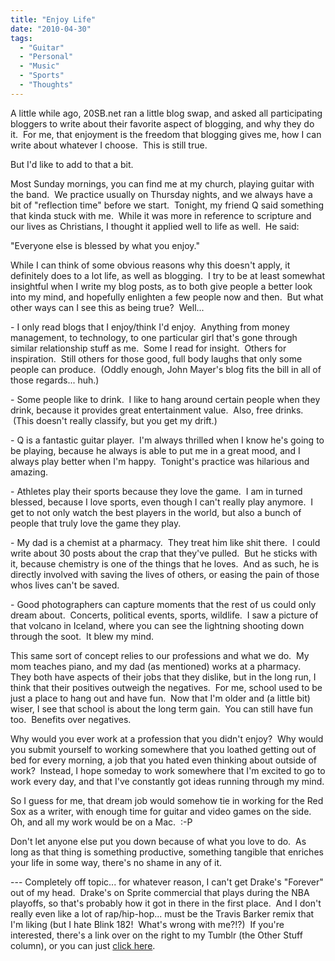 ```yaml
---
title: "Enjoy Life"
date: "2010-04-30"
tags:
  - "Guitar"
  - "Personal"
  - "Music"
  - "Sports"
  - "Thoughts"
---
```


A little while ago, 20SB.net ran a little blog swap, and asked all participating bloggers to write about their favorite aspect of blogging, and why they do it.  For me, that enjoyment is the freedom that blogging gives me, how I can write about whatever I choose.  This is still true.

But I'd like to add to that a bit.

Most Sunday mornings, you can find me at my church, playing guitar with the band.  We practice usually on Thursday nights, and we always have a bit of "reflection time" before we start.  Tonight, my friend Q said something that kinda stuck with me.  While it was more in reference to scripture and our lives as Christians, I thought it applied well to life as well.  He said:

"Everyone else is blessed by what you enjoy."

While I can think of some obvious reasons why this doesn't apply, it definitely does to a lot life, as well as blogging.  I try to be at least somewhat insightful when I write my blog posts, as to both give people a better look into my mind, and hopefully enlighten a few people now and then.  But what other ways can I see this as being true?  Well...

\- I only read blogs that I enjoy/think I'd enjoy.  Anything from money management, to technology, to one particular girl that's gone through similar relationship stuff as me.  Some I read for insight.  Others for inspiration.  Still others for those good, full body laughs that only some people can produce.  (Oddly enough, John Mayer's blog fits the bill in all of those regards... huh.)

\- Some people like to drink.  I like to hang around certain people when they drink, because it provides great entertainment value.  Also, free drinks.  (This doesn't really classify, but you get my drift.)

\- Q is a fantastic guitar player.  I'm always thrilled when I know he's going to be playing, because he always is able to put me in a great mood, and I always play better when I'm happy.  Tonight's practice was hilarious and amazing.

\- Athletes play their sports because they love the game.  I am in turned blessed, because I love sports, even though I can't really play anymore.  I get to not only watch the best players in the world, but also a bunch of people that truly love the game they play.

\- My dad is a chemist at a pharmacy.  They treat him like shit there.  I could write about 30 posts about the crap that they've pulled.  But he sticks with it, because chemistry is one of the things that he loves.  And as such, he is directly involved with saving the lives of others, or easing the pain of those whos lives can't be saved.

\- Good photographers can capture moments that the rest of us could only dream about.  Concerts, political events, sports, wildlife.  I saw a picture of that volcano in Iceland, where you can see the lightning shooting down through the soot.  It blew my mind.

This same sort of concept relies to our professions and what we do.  My mom teaches piano, and my dad (as mentioned) works at a pharmacy.  They both have aspects of their jobs that they dislike, but in the long run, I think that their positives outweigh the negatives.  For me, school used to be just a place to hang out and have fun.  Now that I'm older and (a little bit) wiser, I see that school is about the long term gain.  You can still have fun too.  Benefits over negatives.

Why would you ever work at a profession that you didn't enjoy?  Why would you submit yourself to working somewhere that you loathed getting out of bed for every morning, a job that you hated even thinking about outside of work?  Instead, I hope someday to work somewhere that I'm excited to go to work every day, and that I've constantly got ideas running through my mind.

So I guess for me, that dream job would somehow tie in working for the Red Sox as a writer, with enough time for guitar and video games on the side.  Oh, and all my work would be on a Mac.  :-P

Don't let anyone else put you down because of what you love to do.  As long as that thing is something productive, something tangible that enriches your life in some way, there's no shame in any of it.

\--- Completely off topic... for whatever reason, I can't get Drake's "Forever" out of my head.  Drake's on Sprite commercial that plays during the NBA playoffs, so that's probably how it got in there in the first place.  And I don't really even like a lot of rap/hip-hop... must be the Travis Barker remix that I'm liking (but I hate Blink 182!  What's wrong with me?!?)  If you're interested, there's a link over on the right to my Tumblr (the Other Stuff column), or you can just [click here](http://niclake13.tumblr.com/).
